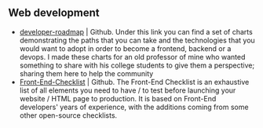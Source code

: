 ## Web development

* [developer-roadmap](https://github.com/kamranahmedse/developer-roadmap) | Github. Under this link you can find a set of charts demonstrating the paths that you can take and the technologies that you would want to adopt in order to become a frontend, backend or a devops. I made these charts for an old professor of mine who wanted something to share with his college students to give them a perspective; sharing them here to help the community
* [Front-End-Checklist](https://github.com/thedaviddias/Front-End-Checklist) | Github. The Front-End Checklist is an exhaustive list of all elements you need to have / to test before launching your website / HTML page to production. It is based on Front-End developers' years of experience, with the additions coming from some other open-source checklists.

